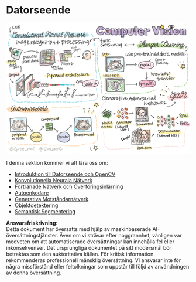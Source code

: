 # Datorseende

![Sammanfattning av innehållet inom datorseende i en doodle](../../../../translated_images/ai-computervision.6506ebebac3fbf76cdb78989d7d3dfea87e88285c0feaade53aa7804a22b248f.sw.png)

I denna sektion kommer vi att lära oss om:

* [Introduktion till Datorseende och OpenCV](06-IntroCV/README.md)
* [Konvolutionella Neurala Nätverk](07-ConvNets/README.md)
* [Förtränade Nätverk och Överföringsinlärning](08-TransferLearning/README.md) 
* [Autoenkodare](09-Autoencoders/README.md)
* [Generativa Motståndarnätverk](10-GANs/README.md)
* [Objektdetektering](11-ObjectDetection/README.md)
* [Semantisk Segmentering](12-Segmentation/README.md)

**Ansvarsfriskrivning**:  
Detta dokument har översatts med hjälp av maskinbaserade AI-översättningstjänster. Även om vi strävar efter noggrannhet, vänligen var medveten om att automatiserade översättningar kan innehålla fel eller inkonsekvenser. Det ursprungliga dokumentet på sitt modersmål bör betraktas som den auktoritativa källan. För kritisk information rekommenderas professionell mänsklig översättning. Vi ansvarar inte för några missförstånd eller feltolkningar som uppstår till följd av användningen av denna översättning.